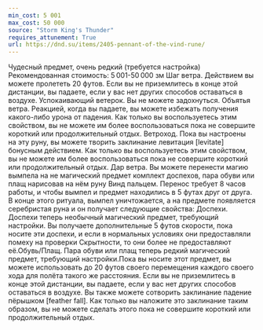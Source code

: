 ```yaml
---
min_cost: 5 001
max_cost: 50 000
source: "Storm King's Thunder"
requires_attunement: True
url: https://dnd.su/items/2405-pennant-of-the-vind-rune/
---
```


Чудесный предмет, очень редкий (требуется настройка)
Рекомендованная стоимость: 5 001-50 000 зм
Шаг ветра. Действием вы можете пролететь 20 футов. Если вы не приземлитесь в конце этой дистанции, вы падаете, если у вас нет других способов оставаться в воздухе.
Успокаивающий ветерок. Вы не можете задохнуться.
Объятья ветра. Реакцией, когда вы падаете, вы можете избежать получения какого-либо урона от падения. Как только вы воспользуетесь этим свойством, вы не можете им более воспользоваться пока не совершите короткий или продолжительный отдых.
Ветроход. Пока вы настроены на эту руну, вы можете творить заклинание левитация [levitate] бонусным действием. Как только вы воспользуетесь этим свойством, вы не можете им более воспользоваться пока не совершите короткий или продолжительный отдых.
Дар ветра. Вы можете перенести магию вымпела на не магический предмет комплект доспехов, пара обуви или плащ нарисовав на нём руну Винд пальцем. Перенос требует 8 часов работы, и чтобы вымпел и предмет находились в 5 футах друг от друга.
В конце этого ритуала, вымпел уничтожается, а на предмете появляется серебристая руна и он получает следующие свойства:
Доспехи. Доспехи теперь необычный магический предмет, требующий настройки. Вы получаете дополнительные 5 футов скорости, пока носите эти доспехи, и если в нормальных условиях они предоставляли помеху на проверки Скрытности, то они более не предоставляют её.Обувь/Плащ. Пара обуви или плащ теперь редкий магический предмет, требующий настройки.Пока вы носите этот предмет, вы можете использовать до 20 футов своего перемещения каждого своего хода для полёта такого же расстояния. Если вы не приземлитесь в конце этой дистанции, вы падаете, если у вас нет других способов оставаться в воздухе. Вы также можете сотворить заклинание падение пёрышком [feather fall]. Как только вы наложите это заклинание таким образом, вы не можете сделать этого пока не совершите короткий или продолжительный отдых.